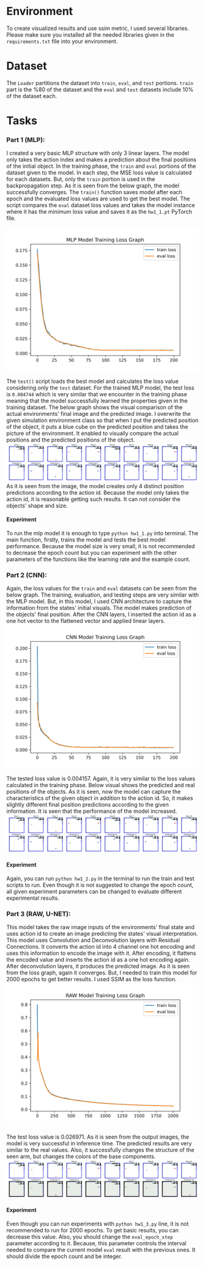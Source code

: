 # Environment

To create visualized results and use ssim metric, I used several libraries. Please make sure you installed all the needed libraries given in the `requirements.txt` file into your environment.

# Dataset

The `Loader` partitions the dataset into `train`, `eval`, and `test` portions. `train` part is the %80 of the dataset and the `eval` and `test` datasets include 10% of the dataset each.

# Tasks

### Part 1 (MLP):

I created a very basic MLP structure with only 3 linear layers. The model only takes the action index and makes a prediction about the final positions of the initial object. In the training phase, the `train` and `eval` portions of the dataset given to the model. In each step, the MSE loss value is calculated for each datasets. But, only the `train` portion is used in the backpropagation step. As it is seen from the below graph, the model successfully converges. The `train()` function saves model after each epoch and the evaluated loss values are used to get the best model. The script compares the `eval` dataset loss values and takes the model instance where it has the minimum loss value and saves it as the `hw1_1.pt` PyTorch file.

![](mlp_training.png)

The `test()` script loads the best model and calculates the loss value considering only the `test` dataset. For the trained MLP model, the test loss is `0.004744` which is very similar that we encounter in the training phase meaning that the model successfully learned the properties given in the training dataset. The below graph shows the visual comparison of the actual environments' final image and the predicted image. I overwrite the given simulation environment class so that when I put the predicted position of the object, it puts a blue cube on the predicted position and takes the picture of the environment. It enabled to visually compare the actual positions and the predicted positions of the object.  
![](mlp_evaluation.png)
As it is seen from the image, the model creates only 4 distinct position predictions according to the action id. Because the model only takes the action id, it is reasonable getting such results. It can not consider the objects' shape and size. 

#### Experiment
To run the mlp model it is enough to type `python hw1_1.py` into terminal. The main function, firstly, trains the model and tests the best model performance. Because the model size is very small, it is not recommended to decrease the epoch count but you can experiment with the other parameters of the functions like the learning rate and the example count.


### Part 2 (CNN):
Again, the loss values for the `train` and `eval` datasets can be seen from the below graph. The training, evaluation, and testing steps are very similar with the MLP model. But, in this model, I used CNN architecture to capture the information from the states' initial visuals. The model makes prediction of the objects' final position. After the CNN layers, I inserted the action id as a one hot vector to the flattened vector and applied linear layers.  
![](cnn_training.png)

The tested loss value is 0.004157. Again, it is very similar to the loss values calculated in the training phase. Below visual shows the predicted and real positions of the objects. As it is seen, now the model can capture the characteristics of the given object in addition to the action id. So, it makes slightly different final position predictions according to the given information. It is seen that the performance of the model increased.
![](cnn_evaluation.png)

#### Experiment
Again, you can run `python hw1_2.py` in the terminal to run the train and test scripts to run. Even though it is not suggested to change the epoch count, all given experiment parameters can be changed to evaluate different experimental results.  

### Part 3 (RAW, U-NET):

This model takes the raw image inputs of the environments' final state and uses action id to create an image predicting the states' visual interpretation. This model uses Convolution and Deconvolution layers with Residual Connections. It converts the action id into 4 channel one hot encoding and uses this information to encode the image with it. After encoding, it flattens the encoded value and inserts the action id as a one hot encoding again. After deconvolution layers, it produces the predicted image. As it is seen from the loss graph, again it converges. But, I needed to train this model for 2000 epochs to get better results. I used SSIM as the loss function.  
![](raw_training.png)

The test loss value is 0.026971. As it is seen from the output images, the model is very successful in inference time. The predicted results are very similar to the real values. Also, it successfully changes the structure of the seen arm, but changes the colors of the base components.
![](raw_evaluation.png)

#### Experiment
Even though you can run experiments with `python hw1_3.py` line, it is not recommended to run for 2000 epochs. To get basic results, you can decrease this value. Also, you should change the `eval_epoch_step` parameter according to it. Because, this parameter controls the interval needed to compare the current model `eval` result with the previous ones. It should divide the epoch count and be integer.